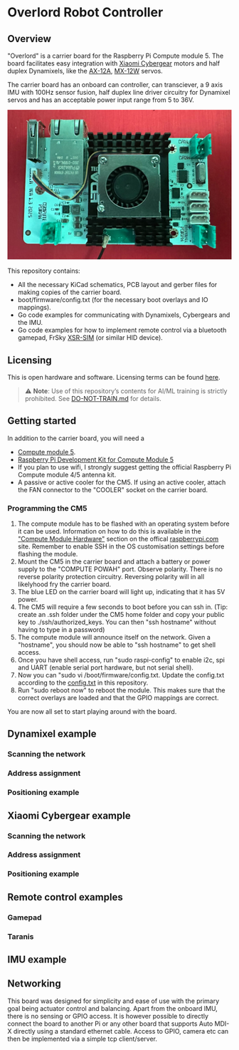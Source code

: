 # Overlord Robot Controller

## Overview

"Overlord" is a carrier board for the Raspberry Pi Compute module 5. The board facilitates easy integration with [Xiaomi Cybergear](https://www.mi.com/cyber-gear) motors and half duplex Dynamixels, like the [AX-12A](https://emanual.robotis.com/docs/en/dxl/ax/ax-12a/), [MX-12W](https://emanual.robotis.com/docs/en/dxl/ax/ax-12a/) servos.

The carrier board has an onboard can controller, can transciever, a 9 axis IMU with 100Hz sensor fusion, half duplex line driver circuitry for Dynamixel servos and has an acceptable power input range from 5 to 36V.

![Carrier board with CM5 and active cooler](./pictures/carrier_board_with_cm_and_cooler.jpg)


This repository contains:
* All the necessary KiCad schematics, PCB layout and gerber files for making copies of the carrier board.
* boot/firmware/config.txt (for the necessary boot overlays and IO mappings).
* Go code examples for communicating with Dynamixels, Cybergears and the IMU.
* Go code examples for how to implement remote control via a bluetooth gamepad, FrSky [XSR-SIM](https://www.frsky-rc.com/product/xsr-sim/) (or similar HID device).




## Licensing
This is open hardware and software. Licensing terms can be found [here](LICENSE.md).


> ⚠️ **Note**: Use of this repository’s contents for AI/ML training is strictly prohibited. See [DO-NOT-TRAIN.md](./DO-NOT-TRAIN.md) for details.

## Getting started

In addition to the carrier board, you will need a 
* [Compute module 5](https://datasheets.raspberrypi.com/cm5/cm5-datasheet.pdf). 
* [Raspberry Pi Development Kit for Compute Module 5](https://www.raspberrypi.com/products/cm5-dev-kit/)
* If you plan to use wifi, I strongly suggest getting the official Raspberry Pi Compute module 4/5 antenna kit.
* A passive or active cooler for the CM5. If using an active cooler, attach the FAN connector to the "COOLER" socket on the carrier board.

### Programming the CM5

1. The compute module has to be flashed with an operating system before it can be used. Information on how to do this is available in the ["Compute Module Hardware"](https://www.raspberrypi.com/documentation/computers/compute-module.html#flash-compute-module-emmc) section on the offical [raspberrypi.com](https://www.raspberrypi.com/) site. Remember to enable SSH in the OS customisation settings before flashing the module.
1. Mount the CM5 in the carrier board and attach a battery or power supply to the "COMPUTE POWAH" port. Observe polarity. There is no reverse polarity protection circuitry. Reversing polarity will in all likelyhood fry the carrier board.
1. The blue LED on the carrier board will light up, indicating that it has 5V power. 
1. The CM5 will require a few seconds to boot before you can ssh in. (Tip: create an .ssh folder under the CM5 home folder and copy your public key to ./ssh/authorized_keys. You can then "ssh hostname" without having to type in a password)
1. The compute module will announce itself on the network. Given a "hostname", you should now be able to "ssh hostname" to get shell access.
1. Once you have shell access, run "sudo raspi-config" to enable i2c, spi and UART (enable serial port hardware, but not serial shell).
1. Now you can "sudo vi /boot/firmware/config.txt. Update the config.txt according to the [config.txt](./config/config.txt) in this repository. 
1. Run "sudo reboot now" to reboot the module. This makes sure that the correct overlays are loaded and that the GPIO mappings are correct.

You are now all set to start playing around with the board.

## Dynamixel example
### Scanning the network
### Address assignment
### Positioning example

## Xiaomi Cybergear example
### Scanning the network
### Address assignment
### Positioning example

## Remote control examples
### Gamepad
### Taranis

## IMU example

## Networking

This board was designed for simplicity and ease of use with the primary goal being actuator control and balancing. Apart from the onboard IMU, there is no sensing or GPIO access. It is however possible to directly connect the board to another Pi or any other board that supports Auto MDI-X directly using a standard ethernet cable. Access to GPIO, camera etc can then be implemented via a simple tcp client/server.

